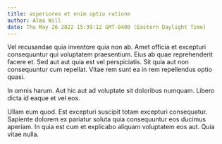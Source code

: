```yaml
---
title: asperiores et enim optio ratione
author: Alma Will
date: Thu May 26 2022 15:39:12 GMT-0400 (Eastern Daylight Time)
---
```

Vel recusandae quia inventore quia non ab. Amet officia et excepturi consequuntur qui voluptatem praesentium. Eius ab quae reprehenderit facere et. Sed aut aut quia est vel perspiciatis. Sit quia aut non consequuntur cum repellat. Vitae rem sunt ea in rem repellendus optio quasi.

 In omnis harum. Aut hic aut ad voluptate sit doloribus numquam. Libero dicta id eaque et vel eos.

 Ullam eum quod. Est excepturi suscipit totam excepturi consequatur. Sapiente dolorem ex pariatur soluta quia consequuntur eos ducimus aperiam. In quia est cum et explicabo aliquam voluptatem eos aut. Quia vitae nulla.